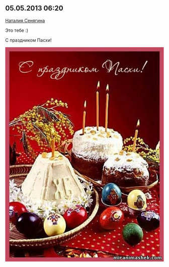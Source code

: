 ## 05.05.2013 06:20

[Наталия Сенягина](https://vk.com/id33862652)

Это тебе :)

С праздником Пасхи!

![2013_05_05---06_20.jpg](img/2013_05_05---06_20.jpg)
